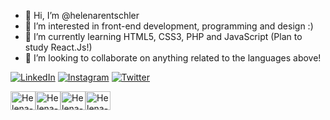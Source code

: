 - 👋 Hi, I’m @helenarentschler
- 👀 I’m interested in front-end development, programming and design :)
- 🌱 I’m currently learning HTML5, CSS3, PHP and JavaScript (Plan to study React.Js!)
- 💞️ I’m looking to collaborate on anything related to the languages above!

[![LinkedIn](https://img.shields.io/badge/LinkedIn-0077B5?style=for-the-badge&logo=linkedin&logoColor=white)](https://www.linkedin.com/in/helena-rentschler-2804b1220/)
[![Instagram](https://img.shields.io/badge/Instagram-E4405F?style=for-the-badge&logo=instagram&logoColor=white)](https://www.instagram.com/helenarentschler/)
[![Twitter](https://img.shields.io/badge/Twitter-1DA1F2?style=for-the-badge&logo=twitter&logoColor=white)](https://twitter.com/helenarentschl)

<div style = "display: flex;"> 
  <img align="center" alt="Helena-html" height="30" width="40" src="https://cdn.jsdelivr.net/gh/devicons/devicon/icons/html5/html5-original.svg"/>
  <img align="center" alt="Helena-css" height="30" width="40" src="https://cdn.jsdelivr.net/gh/devicons/devicon/icons/css3/css3-original.svg"/>
  <img align="center" alt="Helena-javaScript" height="30" width="40" src="https://cdn.jsdelivr.net/gh/devicons/devicon/icons/javascript/javascript-original.svg" />
   <img align="center" alt="Helena-Figma" height="30" width="40" src="https://cdn.jsdelivr.net/gh/devicons/devicon/icons/figma/figma-original.svg"/>
</div>

<!---
helenarentschler/helenarentschler is a ✨ special ✨ repository because its `README.md` (this file) appears on your GitHub profile.
You can click the Preview link to take a look at your changes.
--->
